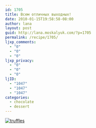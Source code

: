 ```yaml
---
id: 1705
title: Всем отличных выходных!
date: 2010-01-15T19:58:58-08:00
author: lana
layout: post
guid: http://lana.moskalyuk.com/?p=1705
permalink: /recipe/1705/
ljxp_comments:
  - "0"
  - "0"
  - "0"
ljxp_privacy:
  - "0"
  - "0"
  - "0"
ljID:
  - "1047"
  - "1047"
  - "1047"
categories:
  - chocolate
  - dessert
---
```

<a class="flickr-image alignnone" title="truffles" href="http://www.flickr.com/photos/67405678@N00/4278114484/" target="_blank"><img src="http://farm5.static.flickr.com/4033/4278114484_476f682b89.jpg" alt="truffles" /></a>